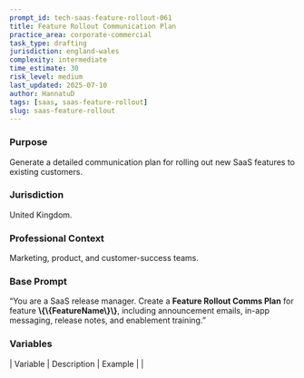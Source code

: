 ```yaml
---
prompt_id: tech-saas-feature-rollout-061
title: Feature Rollout Communication Plan
practice_area: corporate-commercial
task_type: drafting
jurisdiction: england-wales
complexity: intermediate
time_estimate: 30
risk_level: medium
last_updated: 2025-07-10
author: HannatuD
tags: [saas, saas-feature-rollout]
slug: saas-feature-rollout
---
```


### Purpose  
Generate a detailed communication plan for rolling out new SaaS features to existing customers.

### Jurisdiction  
United Kingdom.

### Professional Context  
Marketing, product, and customer-success teams.

### Base Prompt  
“You are a SaaS release manager. Create a **Feature Rollout Comms Plan** for feature **\\{\\{FeatureName\\}\\}**, including announcement emails, in-app messaging, release notes, and enablement training.”

### Variables  
| Variable | Description | Example |
|
